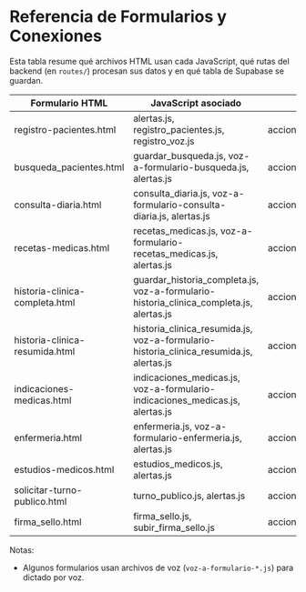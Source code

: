 # Referencia de Formularios y Conexiones

Esta tabla resume qué archivos HTML usan cada JavaScript, qué rutas del backend (en `routes/`) procesan sus datos y en qué tabla de Supabase se guardan.

| Formulario HTML | JavaScript asociado | Ruta Python | Tabla Supabase |
|-----------------|--------------------|-------------|---------------|
| registro-pacientes.html | alertas.js, registro_pacientes.js, registro_voz.js | acciones_registro_pacientes.py | registro_pacientes |
| busqueda_pacientes.html | guardar_busqueda.js, voz-a-formulario-busqueda.js, alertas.js | acciones_busqueda.py | busqueda_pacientes |
| consulta-diaria.html | consulta_diaria.js, voz-a-formulario-consulta-diaria.js, alertas.js | acciones_consulta_diaria.py | consulta_diaria |
| recetas-medicas.html | recetas_medicas.js, voz-a-formulario-recetas_medicas.js, alertas.js | acciones_recetas_medicas.py | recetas_medicas |
| historia-clinica-completa.html | guardar_historia_completa.js, voz-a-formulario-historia_clinica_completa.js, alertas.js | acciones_historia_clinica_completa.py | historia_clinica_completa |
| historia-clinica-resumida.html | historia_clinica_resumida.js, voz-a-formulario-historia_clinica_resumida.js, alertas.js | acciones_historia_clinica_resumida.py | historia_clinica_resumida |
| indicaciones-medicas.html | indicaciones_medicas.js, voz-a-formulario-indicaciones_medicas.js, alertas.js | acciones_indicaciones_medicas.py | indicaciones_medicas |
| enfermeria.html | enfermeria.js, voz-a-formulario-enfermeria.js, alertas.js | acciones_enfermeria.py | enfermeria |
| estudios-medicos.html | estudios_medicos.js, alertas.js | acciones_estudios.py | estudios |
| solicitar-turno-publico.html | turno_publico.js, alertas.js | acciones_turnos_pacientes_publico.py | turnos_pacientes |
| firma_sello.html | firma_sello.js, subir_firma_sello.js | acciones_recetas_medicas.py | (usa bucket "firma-sello-usuarios") |

Notas:
- Algunos formularios usan archivos de voz (`voz-a-formulario-*.js`) para dictado por voz.
